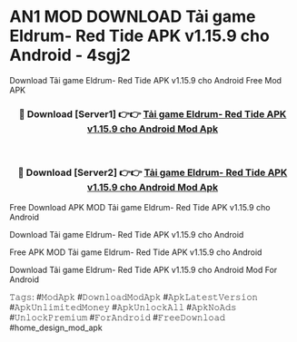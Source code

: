 # AN1 MOD DOWNLOAD Tải game Eldrum- Red Tide APK v1.15.9 cho Android - 4sgj2
Download Tải game Eldrum- Red Tide APK v1.15.9 cho Android Free Mod APK

<div align="center">
<h3>🔴 Download [Server1] 👉👉 <a href="https://apk-comot.site?title=Tải_game_Eldrum-_Red_Tide_APK_v1.15.9_cho_Android">Tải game Eldrum- Red Tide APK v1.15.9 cho Android Mod Apk</a></h3><br>

<h3>🔴 Download [Server2] 👉👉 <a href="https://apk-comot.site?title=Tải_game_Eldrum-_Red_Tide_APK_v1.15.9_cho_Android">Tải game Eldrum- Red Tide APK v1.15.9 cho Android Mod Apk</a></h3>
</div>


Free Download APK MOD Tải game Eldrum- Red Tide APK v1.15.9 cho Android

Download Tải game Eldrum- Red Tide APK v1.15.9 cho Android 

Free APK MOD Tải game Eldrum- Red Tide APK v1.15.9 cho Android 

Download Tải game Eldrum- Red Tide APK v1.15.9 cho Android Mod For Android

𝚃𝚊𝚐𝚜: #𝙼𝚘𝚍𝙰𝚙𝚔 #𝙳𝚘𝚠𝚗𝚕𝚘𝚊𝚍𝙼𝚘𝚍𝙰𝚙𝚔 #𝙰𝚙𝚔𝙻𝚊𝚝𝚎𝚜𝚝𝚅𝚎𝚛𝚜𝚒𝚘𝚗 #𝙰𝚙𝚔𝚄𝚗𝚕𝚒𝚖𝚒𝚝𝚎𝚍𝙼𝚘𝚗𝚎𝚢 #𝙰𝚙𝚔𝚄𝚗𝚕𝚘𝚌𝚔𝙰𝚕𝚕 #𝙰𝚙𝚔𝙽𝚘𝙰𝚍𝚜 #𝚄𝚗𝚕𝚘𝚌𝚔𝙿𝚛𝚎𝚖𝚒𝚞𝚖 #𝙵𝚘𝚛𝙰𝚗𝚍𝚛𝚘𝚒𝚍 #𝙵𝚛𝚎𝚎𝙳𝚘𝚠𝚗𝚕𝚘𝚊𝚍 #home_design_mod_apk